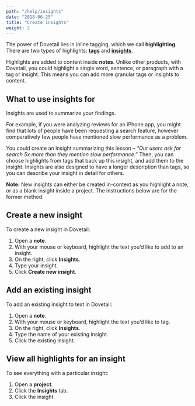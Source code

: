 ```yaml
---
path: "/help/insights"
date: "2018-06-25"
title: "Create insights"
weight: 3
---
```


The power of Dovetail lies in inline tagging, which we call **highlighting**. There are two types of highlights: [**tags**](/help/tags) and [**insights**](/help/insights).

Highlights are added to content inside **notes**. Unlike other products, with Dovetail, you could highlight a single word, sentence, or paragraph with a tag or insight. This means you can add more granular tags or insights to content.

## What to use insights for

Insights are used to summarize your findings.

For example, if you were analyzing reviews for an iPhone app, you might find that lots of people have been requesting a search feature, however comparatively few people have mentioned slow performance as a problem.

You could create an insight summarizing this lesson – _“Our users ask for search 5x more than they mention slow performance.”_ Then, you can choose highlights from tags that back up this insight, and add them to the insight. Insights are also designed to have a longer description than tags, so you can describe your insight in detail for others.

**Note:** New insights can either be created in-context as you highlight a note, or as a blank insight inside a project. The instructions below are for the former method.

## Create a new insight

To create a new insight in Dovetail:

1.  Open a **note**.
1.  With your mouse or keyboard, highlight the text you’d like to add to an insight.
1.  On the right, click **Insights**.
1.  Type your insight.
1.  Click **Create new insight**.

## Add an existing insight

To add an existing insight to text in Dovetail:

1.  Open a **note**.
1.  With your mouse or keyboard, highlight the text you’d like to tag.
1.  On the right, click **Insights**.
1.  Type the name of your existing insight.
1.  Click the existing insight.

## View all highlights for an insight

To see everything with a particular insight:

1.  Open a **project**.
1.  Click the **Insights** tab.
1.  Click the insight.
